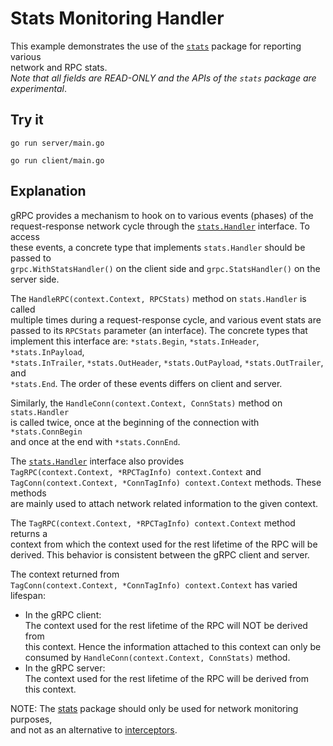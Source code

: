 # Stats Monitoring Handler

This example demonstrates the use of the [`stats`](https://pkg.go.dev/google.golang.org/grpc/stats) package for reporting various  
network and RPC stats.  
_Note that all fields are READ-ONLY and the APIs of the `stats` package are  
experimental_.

## Try it

```
go run server/main.go
```

```
go run client/main.go
```

## Explanation

gRPC provides a mechanism to hook on to various events (phases) of the  
request-response network cycle through the [`stats.Handler`](https://pkg.go.dev/google.golang.org/grpc/stats#Handler) interface. To access  
these events, a concrete type that implements `stats.Handler` should be passed to  
`grpc.WithStatsHandler()` on the client side and `grpc.StatsHandler()` on the  
server side.

The `HandleRPC(context.Context, RPCStats)` method on `stats.Handler` is called  
multiple times during a request-response cycle, and various event stats are  
passed to its `RPCStats` parameter (an interface). The concrete types that  
implement this interface are: `*stats.Begin`, `*stats.InHeader`, `*stats.InPayload`,  
`*stats.InTrailer`, `*stats.OutHeader`, `*stats.OutPayload`, `*stats.OutTrailer`, and  
`*stats.End`. The order of these events differs on client and server.

Similarly, the `HandleConn(context.Context, ConnStats)` method on `stats.Handler`  
is called twice, once at the beginning of the connection with `*stats.ConnBegin`  
and once at the end with `*stats.ConnEnd`.

The [`stats.Handler`](https://pkg.go.dev/google.golang.org/grpc/stats#Handler) interface also provides  
`TagRPC(context.Context, *RPCTagInfo) context.Context` and  
`TagConn(context.Context, *ConnTagInfo) context.Context` methods. These methods  
are mainly used to attach network related information to the given context.

The `TagRPC(context.Context, *RPCTagInfo) context.Context` method returns a  
context from which the context used for the rest lifetime of the RPC will be  
derived. This behavior is consistent between the gRPC client and server.

The context returned from  
`TagConn(context.Context, *ConnTagInfo) context.Context` has varied lifespan:

- In the gRPC client:  
  The context used for the rest lifetime of the RPC will NOT be derived from  
  this context. Hence the information attached to this context can only be  
  consumed by `HandleConn(context.Context, ConnStats)` method.
- In the gRPC server:  
  The context used for the rest lifetime of the RPC will be derived from  
  this context.

NOTE: The [stats](https://pkg.go.dev/google.golang.org/grpc/stats) package should only be used for network monitoring purposes,  
and not as an alternative to [interceptors](https://github.com/grpc/grpc-go/blob/master/examples/features/interceptor).

